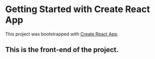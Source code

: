 # Getting Started with Create React App

This project was bootstrapped with [Create React App](https://github.com/facebook/create-react-app).

## This is the front-end of the project.
